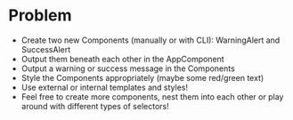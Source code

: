 # Problem

- Create two new Components (manually or with CLI): WarningAlert and SuccessAlert
- Output them beneath each other in the AppComponent
- Output a warning or success message in the Components
- Style the Components appropriately (maybe some red/green text)
- Use external or internal templates and styles!
- Feel free to create more components, nest them into each other or play around with different types of selectors!
